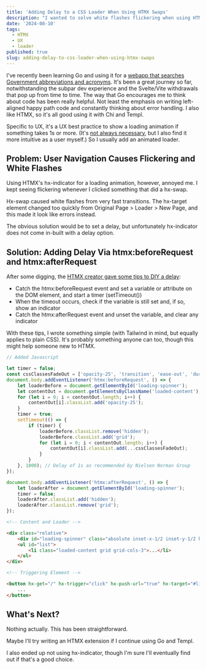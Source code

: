 ```yaml
---
title: 'Adding Delay to a CSS Loader When Using HTMX Swaps'
description: "I wanted to solve white flashes flickering when using HTMX's hx-indicator."
date: '2024-08-10'
tags:
  - HTMX
  - UX
  - loader
published: true
slug: adding-delay-to-css-loader-when-using-htmx-swaps
---
```


I've recently been learning Go and using it for a [webapp that searches Government abbreviations and acronyms](https://abbreviation.zixian.dev). It's been a great journey so far, notwithstanding the subpar dev experience and the Svelte/Vite withdrawals that pop up from time to time. The way that Go encourages me to think about code has been really helpful. Not least the emphasis on writing left-aligned happy path code and constantly thinking about error handling. I also like HTMX, so it's all good using it with Chi and Templ.

Specific to UX, it's a UX best practice to show a loading animation if something takes 1s or more. (It's [not always necessary](https://www.nngroup.com/articles/progress-indicators/), but I also find it more intuitive as a user myself.) So I usually add an animated loader.

## Problem: User Navigation Causes Flickering and White Flashes

Using HTMX's hx-indicator for a loading animation, however, annoyed me. I kept seeing flickering whenever I clicked something that did a hx-swap.

Hx-swap caused white flashes from very fast transitions. The hx-target element changed too quickly from Original Page > Loader > New Page, and this made it look like errors instead.

The obvious solution would be to set a delay, but unfortunately hx-indicator does not come in-built with a delay option.

## Solution: Adding Delay Via htmx:beforeRequest and htmx:afterRequest

After some digging, the [HTMX creator gave some tips to DIY a delay](https://www.reddit.com/r/htmx/comments/10qxzji/set_a_minimum_time_for_an_hxindicator_animation/):

- Catch the htmx:beforeRequest event and set a variable or attribute on the DOM element, and start a timer (setTimeout())
- When the timeout occurs, check if the variable is still set and, if so, show an indicator
- Catch the htmx:afterRequest event and unset the variable, and clear any indicator

With these tips, I wrote something simple (with Tailwind in mind, but equally applies to plain CSS). It's probably something anyone can too, though this might help someone new to HTMX.

```js
// Added Javascript

let timer = false;
const cssClassesFadeOut = ['opacity-25', 'transition', 'ease-out', 'duration-200'];
document.body.addEventListener('htmx:beforeRequest', () => {
	let loaderBefore = document.getElementById('loading-spinner');
	let contentOut = document.getElementsByClassName('loaded-content');
	for (let i = 0; i < contentOut.length; i++) {
		contentOut[i].classList.add('opacity-25');
	}
	timer = true;
	setTimeout(() => {
		if (timer) {
			loaderBefore.classList.remove('hidden');
			loaderBefore.classList.add('grid');
			for (let i = 0; i < contentOut.length; i++) {
				contentOut[i].classList.add(...cssClassesFadeOut);
			}
		}
	}, 1000); // Delay of 1s as recommended by Nielsen Norman Group
});

document.body.addEventListener('htmx:afterRequest', () => {
	let loaderAfter = document.getElementById('loading-spinner');
	timer = false;
	loaderAfter.classList.add('hidden');
	loaderAfter.classList.remove('grid');
});
```

```html
<!-- Content and Loader -->

<div class="relative">
	<div id="loading-spinner" class="absolute inset-x-1/2 inset-y-1/2 hidden">...</div>
	<ul id="list">
		<li class="loaded-content grid grid-cols-3">...</li>
	</ul>
</div>
```

```html
<!-- Triggering Element -->

<button hx-get="/" hx-trigger="click" hx-push-url="true" hx-target="#list" hx-swap="innerHTML transition:true">
	...
</button>
```

## What's Next?

Nothing actually. This has been straightforward.

Maybe I'll try writing an HTMX extension if I continue using Go and Templ.

I also ended up not using hx-indicator, though I'm sure I'll eventually find out if that's a good choice.
